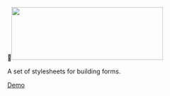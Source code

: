 <img src="https://raw.githubusercontent.com/catindev/fromal/master/formal.png" width="342" height="120" />

A set of stylesheets for building forms.

[Demo](http://catindev.github.io/formal)
